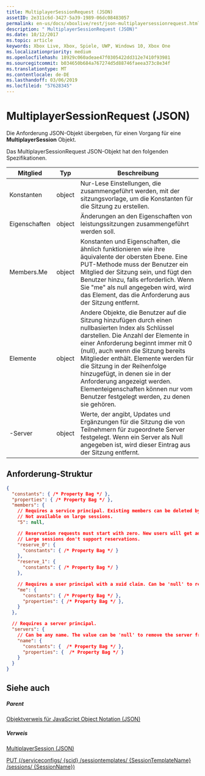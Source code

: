 ```yaml
---
title: MultiplayerSessionRequest (JSON)
assetID: 2e311c6d-3427-5a39-1989-06dc08483057
permalink: en-us/docs/xboxlive/rest/json-multiplayersessionrequest.html
description: " MultiplayerSessionRequest (JSON)"
ms.date: 10/12/2017
ms.topic: article
keywords: Xbox Live, Xbox, Spiele, UWP, Windows 10, Xbox One
ms.localizationpriority: medium
ms.openlocfilehash: 18929c060adeae47f0305422dd312e7410f93981
ms.sourcegitcommit: b034650b684a767274d5d88746faeea373c8e34f
ms.translationtype: MT
ms.contentlocale: de-DE
ms.lasthandoff: 03/06/2019
ms.locfileid: "57628345"
---
```

# <a name="multiplayersessionrequest-json"></a>MultiplayerSessionRequest (JSON)
Die Anforderung JSON-Objekt übergeben, für einen Vorgang für eine **MultiplayerSession** Objekt. 
<a id="ID4EQ"></a>

  
 
Das MultiplayerSessionRequest JSON-Objekt hat den folgenden Spezifikationen.
 
| Mitglied| Typ| Beschreibung| 
| --- | --- | --- | 
| Konstanten| object| Nur-Lese Einstellungen, die zusammengeführt werden, mit der sitzungsvorlage, um die Konstanten für die Sitzung zu erstellen. | 
| Eigenschaften | object | Änderungen an den Eigenschaften von leistungssitzungen zusammengeführt werden soll.| 
| Members.Me | object| Konstanten und Eigenschaften, die ähnlich funktionieren wie ihre äquivalente der obersten Ebene. Eine PUT-Methode muss der Benutzer ein Mitglied der Sitzung sein, und fügt den Benutzer hinzu, falls erforderlich. Wenn Sie "me" als null angegeben wird, wird das Element, das die Anforderung aus der Sitzung entfernt. | 
| Elemente | object| Andere Objekte, die Benutzer auf die Sitzung hinzufügen durch einen nullbasierten Index als Schlüssel darstellen. Die Anzahl der Elemente in einer Anforderung beginnt immer mit 0 (null), auch wenn die Sitzung bereits Mitglieder enthält. Elemente werden für die Sitzung in der Reihenfolge hinzugefügt, in denen sie in der Anforderung angezeigt werden. Elementeigenschaften können nur vom Benutzer festgelegt werden, zu denen sie gehören. | 
| -Server | object| Werte, der angibt, Updates und Ergänzungen für die Sitzung die von Teilnehmern für zugeordnete Server festgelegt. Wenn ein Server als Null angegeben ist, wird dieser Eintrag aus der Sitzung entfernt. | 
  
<a id="ID4EZ"></a>

 
## <a name="request-structure"></a>Anforderung-Struktur
 

```json
{
  "constants": { /* Property Bag */ },
  "properties": { /* Property Bag */ },
  "members": {
    // Requires a service principal. Existing members can be deleted by index.
    // Not available on large sessions.
    "5": null,

    // Reservation requests must start with zero. New users will get added in order to the end of the session's member list.
    // Large sessions don't support reservations.
    "reserve_0": {
      "constants": { /* Property Bag */ }
    },
    "reserve_1": {
      "constants": { /* Property Bag */ }
    },

    // Requires a user principal with a xuid claim. Can be 'null' to remove myself from the session.
    "me": {
      "constants": { /* Property Bag */ },
      "properties": { /* Property Bag */ },
    }
  },

  // Requires a server principal.
  "servers": {
    // Can be any name. The value can be 'null' to remove the server from the session.
    "name": {
      "constants": {  /* Property Bag */ },
      "properties": {  /* Property Bag */ }
    }
  }
}
```

  
<a id="ID4EAB"></a>

 
## <a name="see-also"></a>Siehe auch
 
<a id="ID4ECB"></a>

 
##### <a name="parent"></a>Parent 

[Objektverweis für JavaScript Object Notation (JSON)](atoc-xboxlivews-reference-json.md)

  
<a id="ID4EMB"></a>

 
##### <a name="reference"></a>Verweis 

[MultiplayerSession (JSON)](json-multiplayersession.md)

 [PUT (/serviceconfigs/ {scid} /sessiontemplates/ {SessionTemplateName} /sessions/ {SessionName})](../uri/sessiondirectory/uri-serviceconfigsscidsessiontemplatessessiontemplatenamesessionssessionnameput.md)

   